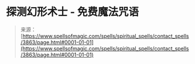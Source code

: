 <!--yml

category: 未分类

date: 2024-06-12 18:37:39

-->

# 探测幻形术士 - 免费魔法咒语

> 来源：[https://www.spellsofmagic.com/spells/spiritual_spells/contact_spells/3863/page.html#0001-01-01](https://www.spellsofmagic.com/spells/spiritual_spells/contact_spells/3863/page.html#0001-01-01)
